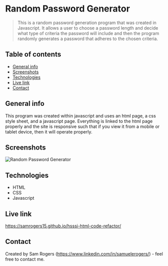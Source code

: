 # Random Password Generator
> This is a random password generation program that was created in Javascript. It allows a user to choose a password length and decide what type of criteria the password will include and then the program randomly generates a password that adheres to the chosen criteria.

## Table of contents
* [General info](#general-info)
* [Screenshots](#screenshots)
* [Technologies](#technologies)
* [Live link](#live-link)
* [Contact](#contact)

## General info
This program was created within javascript and uses an html page, a css style sheet, and a javascript page. Everything is linked to the html page properly and the site is responsive such that if you view it from a mobile or tablet device, then it will operate properly.

## Screenshots
![Random Password Generator](./assets/images/hsssi-screenshot.png)

## Technologies
* HTML
* CSS
* Javascript

## Live link
https://samrogers15.github.io/hsssi-html-code-refactor/

## Contact
Created by Sam Rogers (https://www.linkedin.com/in/samuelerogers/) - feel free to contact me.